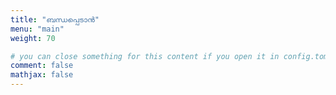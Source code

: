 ```yaml
---
title: "ബന്ധപ്പെടാൻ"
menu: "main"
weight: 70

# you can close something for this content if you open it in config.toml.
comment: false
mathjax: false
---
```

